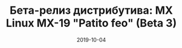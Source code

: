 ---
layout: post
title: "Бета-релиз дистрибутива: MX Linux MX-19 \"Patito feo\" (Beta 3)"
date: 2019-10-04   
---